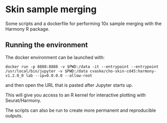 # Skin sample merging

Some scripts and a dockerfile for performing 10x sample merging with
the Harmony R package.


## Running the environment

The docker environment can be launched with:

```shell
docker run -p 8888:8888 -v $PWD:/data -it --entrypoint --entrypoint /usr/local/bin/jupyter -v $PWD:/data cvaske/cho-skin-cd45:harmony-v1.2.0_0 lab --ip=0.0.0.0 --allow-root
```

and then open the URL that is pasted after Jupyter starts up.

This will give you access to an R kernel for interactive plotting with
Seurat/Harmony.

The scripts can also be run to create more permanent and reproducible
outputs.
